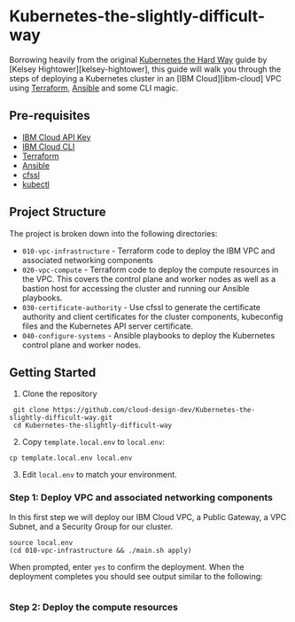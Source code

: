 # Kubernetes-the-slightly-difficult-way

Borrowing heavily from the original [Kubernetes the Hard Way][kubes-hard-way] guide by [Kelsey Hightower][kelsey-hightower], this guide will walk you through the steps of deploying a Kubernetes cluster in an [IBM Cloud][ibm-cloud] VPC using [Terraform][terraform], [Ansible][ansible] and some CLI magic.

## Pre-requisites

- [IBM Cloud API Key][ibm-cloud-api-key]
- [IBM Cloud CLI][ibm-cloud-cli]
- [Terraform][terraform]
- [Ansible][ansible]
- [cfssl](https://github.com/cloudflare/cfssl)
- [kubectl](https://kubernetes.io/docs/tasks/tools/install-kubectl)

## Project Structure

The project is broken down into the following directories:

- `010-vpc-infrastructure` - Terraform code to deploy the IBM VPC and associated networking components
- `020-vpc-compute` - Terraform code to deploy the compute resources in the VPC. This covers the control plane and worker nodes as well as a bastion host for accessing the cluster and running our Ansible playbooks.
- `030-certificate-authority` - Use cfssl to generate the certificate authority and client certificates for the cluster components, kubeconfig files and the Kubernetes API server certificate.
- `040-configure-systems` - Ansible playbooks to deploy the Kubernetes control plane and worker nodes.

## Getting Started

1. Clone the repository
  
  ```shell
   git clone https://github.com/cloud-design-dev/Kubernetes-the-slightly-difficult-way.git
   cd Kubernetes-the-slightly-difficult-way
  ```

2. Copy `template.local.env` to `local.env`:

  ```shell
  cp template.local.env local.env
  ```

3. Edit `local.env` to match your environment.

### Step 1: Deploy VPC and associated networking components

In this first step we will deploy our IBM Cloud VPC, a Public Gateway, a VPC Subnet, and a Security Group for our cluster.

```shell
source local.env
(cd 010-vpc-infrastructure && ./main.sh apply)
```

When prompted, enter `yes` to confirm the deployment. When the deployment completes you should see output similar to the following:

```shell

```

### Step 2: Deploy the compute resources



[ibm-cloud-api-key]: https://cloud.ibm.com/docs/account?topic=account-userapikey#create_user_key
[ibm-cloud-cli]: https://cloud.ibm.com/docs/cli?topic=cli-getting-started
[terraform]: https://www.terraform.io/downloads.html
[ansible]: https://docs.ansible.com/ansible/latest/installation_guide/intro_installation.html
[kubes-hard-way]: https://github.com/kelseyhightower/kubernetes-the-hard-way